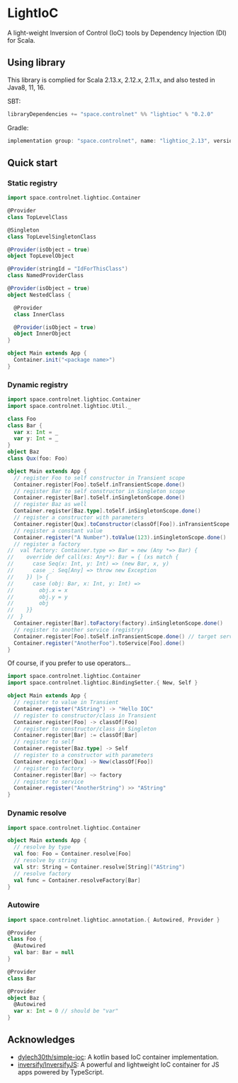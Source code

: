# LightIoC
A light-weight Inversion of Control (IoC) tools by Dependency Injection (DI) for Scala.

## Using library
This library is complied for Scala 2.13.x, 2.12.x, 2.11.x, and also tested in Java8, 11, 16. 

SBT:
```scala
libraryDependencies += "space.controlnet" %% "lightioc" % "0.2.0"
```

Gradle: 
```groovy
implementation group: "space.controlnet", name: "lightioc_2.13", version: "0.2.0"
```

## Quick start

### Static registry

```scala
import space.controlnet.lightioc.Container

@Provider 
class TopLevelClass

@Singleton
class TopLevelSingletonClass

@Provider(isObject = true)
object TopLevelObject

@Provider(stringId = "IdForThisClass")
class NamedProviderClass

@Provider(isObject = true)
object NestedClass {

  @Provider
  class InnerClass

  @Provider(isObject = true)
  object InnerObject
}

object Main extends App {
  Container.init("<package name>")
}
```

### Dynamic registry
```scala
import space.controlnet.lightioc.Container
import space.controlnet.lightioc.Util._

class Foo
class Bar {
  var x: Int = _
  var y: Int = _
}
object Baz
class Qux(foo: Foo)

object Main extends App {
  // register Foo to self constructor in Transient scope
  Container.register[Foo].toSelf.inTransientScope.done()
  // register Bar to self constructor in Singleton scope
  Container.register[Bar].toSelf.inSingletonScope.done()
  // register Baz as well
  Container.register[Baz.type].toSelf.inSingletonScope.done()
  // register a constructor with parameters
  Container.register[Qux].toConstructor(classOf[Foo]).inTransientScope.done()
  // register a constant value
  Container.register("A Number").toValue(123).inSingletonScope.done()
  // register a factory
//  val factory: Container.type => Bar = new (Any *=> Bar) {
//    override def call(xs: Any*): Bar = { (xs match {
//      case Seq(x: Int, y: Int) => (new Bar, x, y)
//      case _: Seq[Any] => throw new Exception
//    }) |> {
//      case (obj: Bar, x: Int, y: Int) =>
//        obj.x = x
//        obj.y = y
//        obj
//    }}
//  }
  Container.register[Bar].toFactory(factory).inSingletonScope.done()
  // register to another service (registry)
  Container.register[Foo].toSelf.inTransientScope.done() // target service
  Container.register("AnotherFoo").toService[Foo].done()
}
```

Of course, if you prefer to use operators...
```scala
import space.controlnet.lightioc.Container
import space.controlnet.lightioc.BindingSetter.{ New, Self }

object Main extends App {
  // register to value in Transient
  Container.register("AString") -> "Hello IOC"
  // register to constructor/class in Transient
  Container.register[Foo] -> classOf[Foo]
  // register to constructor/class in Singleton
  Container.register[Bar] := classOf[Bar]
  // register to self
  Container.register[Baz.type] -> Self
  // register to a constructor with parameters
  Container.register[Qux] -> New(classOf[Foo])
  // register to factory
  Container.register[Bar] ~> factory
  // register to service
  Container.register("AnotherString") >> "AString"
}
```

### Dynamic resolve
```scala
import space.controlnet.lightioc.Container

object Main extends App {
  // resolve by type
  val foo: Foo = Container.resolve[Foo]
  // resolve by string
  val str: String = Container.resolve[String]("AString")
  // resolve factory
  val func = Container.resolveFactory[Bar]
}
```

### Autowire
```scala
import space.controlnet.lightioc.annotation.{ Autowired, Provider }

@Provider
class Foo {
  @Autowired
  val bar: Bar = null
}

@Provider
class Bar

@Provider
object Baz {
  @Autowired
  var x: Int = 0 // should be "var"
}
```

## Acknowledges

- [dylech30th/simple-ioc](https://github.com/dylech30th/simple-ioc): A kotlin based IoC container implementation.
- [inversify/InversifyJS](https://github.com/inversify/InversifyJS): A powerful and lightweight IoC container for JS apps powered by TypeScript.
